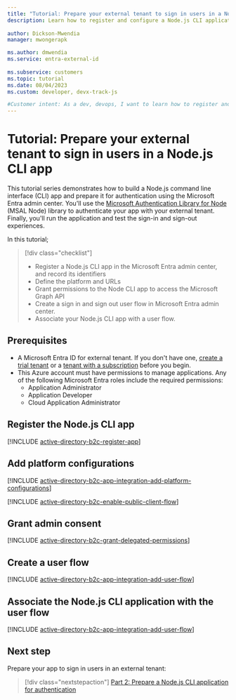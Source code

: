 ```yaml
---
title: "Tutorial: Prepare your external tenant to sign in users in a Node.js CLI app"
description: Learn how to register and configure a Node.js CLI application to signs in users in an external tenant
 
author: Dickson-Mwendia
manager: mwongerapk

ms.author: dmwendia
ms.service: entra-external-id
 
ms.subservice: customers
ms.topic: tutorial
ms.date: 08/04/2023
ms.custom: developer, devx-track-js

#Customer intent: As a dev, devops, I want to learn how to register and configure a Node.js CLI application to signs in users in an external tenant
---
```


# Tutorial: Prepare your external tenant to sign in users in a Node.js CLI app

This tutorial series demonstrates how to build a Node.js command line interface (CLI) app and prepare it for authentication using the Microsoft Entra admin center. You'll use the [Microsoft Authentication Library for Node](/javascript/api/%40azure/msal-node) (MSAL Node) library to authenticate your app with your external tenant. Finally, you'll run the application and test the sign-in and sign-out experiences.

In this tutorial;

> [!div class="checklist"]
>
> - Register a Node.js CLI app in the Microsoft Entra admin center, and record its identifiers
> - Define the platform and URLs
> - Grant permissions to the Node CLI app to access the Microsoft Graph API
> - Create a sign in and sign out user flow in Microsoft Entra admin center.
> - Associate your Node.js CLI app with a user flow. 

## Prerequisites

* A Microsoft Entra ID for external tenant. If you don't have one, [create a trial tenant](https://aka.ms/ciam-free-trial) or a [tenant with a subscription](./quickstart-tenant-setup.md) before you begin.
* This Azure account must have permissions to manage applications. Any of the following Microsoft Entra roles include the required permissions:
    * Application Administrator
    * Application Developer
    * Cloud Application Administrator

## Register the Node.js CLI app

[!INCLUDE [active-directory-b2c-register-app](./includes/register-app/register-client-app-common.md)] 


## Add platform configurations

[!INCLUDE [active-directory-b2c-app-integration-add-platform-configurations](./includes/register-app/add-platform-redirect-url-node-cli.md)]

[!INCLUDE [active-directory-b2c-enable-public-client-flow](./includes/register-app/enable-public-client-flow.md)]  

## Grant admin consent 

[!INCLUDE [active-directory-b2c-grant-delegated-permissions](./includes/register-app/grant-api-permission-sign-in.md)] 

## Create a user flow 

[!INCLUDE [active-directory-b2c-app-integration-add-user-flow](./includes/configure-user-flow/create-sign-in-sign-out-user-flow.md)] 

## Associate the Node.js CLI application with the user flow

[!INCLUDE [active-directory-b2c-app-integration-add-user-flow](./includes/configure-user-flow/add-app-user-flow.md)]


## Next step

Prepare your app to sign in users in an external tenant:

> [!div class="nextstepaction"]
> [Part 2: Prepare a Node.js CLI application for authentication](tutorial-cli-app-node-sign-in-prepare-app.md)
